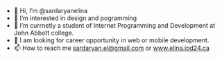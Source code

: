 - 👋 Hi, I’m @sardaryanelina
- 👀 I’m interested in design and pogramming
- 🌱 I’m currnetly a student of Internet Programming and Development at John Abbott college.
- 💞️ I am looking for career opportunity in web or mobile development.
- 📫 How to reach me sardaryan.el@gmail.com or www.elina.ipd24.ca

<!---
sardaryanelina/sardaryanelina is a ✨ special ✨ repository because its `README.md` (this file) appears on your GitHub profile.
You can click the Preview link to take a look at your changes.
--->

